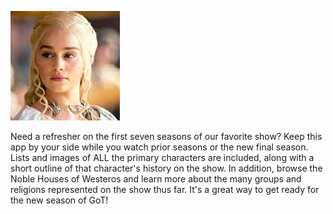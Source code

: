 ![Image of Daenerys Targaryen](./DaenerysPNG.png)

Need a refresher on the first seven seasons of our favorite show? Keep this app by your side while you watch prior seasons or the new final season. Lists and images of ALL the primary characters are included, along with a short outline of that character's history on the show. In addition, browse the Noble Houses of Westeros and learn more about the many groups and religions represented on the show thus far. It's a great way to get ready for the new season of GoT!





